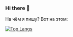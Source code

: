 ### Hi there 👋

На чём я пишу? Вот на этом:

[![Top Langs](https://github-readme-stats.vercel.app/api/top-langs/?username=bardoor&layout=donut)](https://github.com/bardoor/bardoor)
